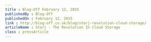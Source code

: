 ```yaml
---
title : Blog-Off February 12, 2015
publishedBy : Blog-Off
publishedOn : February 12, 2015
link : http://blog-off.co.uk/blog/storj-revolution-cloud-storage/
articleName : Storj - The Revolution In Cloud Storage
class : pressArticle
---
```

